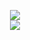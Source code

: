 <p align="center">
  <img src="https://file.garden/ZwwJTXO4W1VL_e-Z/chance1337%20kiss"> <br>
  <img src="https://images-wixmp-ed30a86b8c4ca887773594c2.wixmp.com/f/65632a15-57bd-4397-b4a5-9d3c66b6ede7/d8gbsop-0222f9c2-6570-4927-ae8e-fe1d460b640c.png/v1/fill/w_104,h_65,q_80,strp/roblox_stamp_by_billynickn_d8gbsop-fullview.jpg?token=eyJ0eXAiOiJKV1QiLCJhbGciOiJIUzI1NiJ9.eyJzdWIiOiJ1cm46YXBwOjdlMGQxODg5ODIyNjQzNzNhNWYwZDQxNWVhMGQyNmUwIiwiaXNzIjoidXJuOmFwcDo3ZTBkMTg4OTgyMjY0MzczYTVmMGQ0MTVlYTBkMjZlMCIsIm9iaiI6W1t7ImhlaWdodCI6Ijw9NjUiLCJwYXRoIjoiXC9mXC82NTYzMmExNS01N2JkLTQzOTctYjRhNS05ZDNjNjZiNmVkZTdcL2Q4Z2Jzb3AtMDIyMmY5YzItNjU3MC00OTI3LWFlOGUtZmUxZDQ2MGI2NDBjLnBuZyIsIndpZHRoIjoiPD0xMDQifV1dLCJhdWQiOlsidXJuOnNlcnZpY2U6aW1hZ2Uub3BlcmF0aW9ucyJdfQ.6Iml6Ci55VFvfMx7ysT_bbA4oOiTV2-dtL3iXd1_bhI">
</p>
